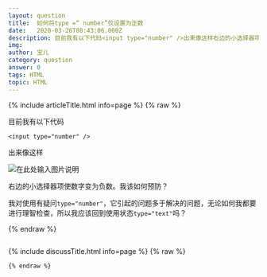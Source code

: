 ```yaml
---
layout: question
title:  如何将type =“ number”仅设置为正数
date:   2020-03-26T08:43:06.000Z
description: 目前我有以下代码<input type="number" />出来像这样右边的小选择器项使数字变为负数。我该如何预防？我对使用有疑问...
img: 
author: 宝儿
category: question
answer: 0
tags: HTML
topic: HTML
---
```

<div class="article-root">
  <div class="article">
    {% include articleTitle.html info=page %}
    {% raw %}
    <div class="article-content"><p><font style="vertical-align: inherit;"><font style="vertical-align: inherit;">目前我有以下代码</font></font></p>

<pre><code>&lt;input type="number" /&gt;
</code></pre>

<p><font style="vertical-align: inherit;"><font style="vertical-align: inherit;">出来像这样</font></font></p>

<p><img src="https://www.samyoc.com//uploads/users/24025/images/thumbnails/1585212059000.png" data-src="https://www.samyoc.com//uploads/users/24025/images/1585212059000.png" alt="在此处输入图片说明"></p>

<p><font style="vertical-align: inherit;"><font style="vertical-align: inherit;">右边的小选择器项使数字变为负数。</font><font style="vertical-align: inherit;">我该如何预防？</font></font></p>

<p><font style="vertical-align: inherit;"><font style="vertical-align: inherit;">我对使用有疑问</font></font><code>type="number"</code><font style="vertical-align: inherit;"><font style="vertical-align: inherit;">，它引起的问题多于解决的问题，无论如何我都要进行理智检查，所以我应该回到使用状态</font></font><code>type="text"</code><font style="vertical-align: inherit;"><font style="vertical-align: inherit;">吗？</font></font></p></div>
    {% endraw %}
  </div>
  <p style="height: 0;width:0;overflow: hidden;"> 第3777篇《如何将type =“ number”仅设置为正数》来自Winter(https://github.com/aiyld/aiyld.github.io)的站点</p>
  <div class="discuss-wrapper">
    {% include discussTitle.html info=page %}
    {% raw %}
    
    {% endraw %}
  </div>
<div>
